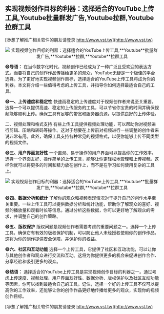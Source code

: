## **实现视频创作目标的利器：选择适合的YouTube上传工具,**Youtube**批量群发广告,**Youtube**拉群,**Youtube**拉群工具**

[😍想了解推广相关软件的朋友请登录 http://www.vst.tw](http://www.vst.tw)

 <center><img src="https://vst.tw/MP4/tuiguang/png/3.png" alt="实现视频创作目标的利器：选择适合的YouTube上传工具,**Youtube**批量群发广告,**Youtube**拉群,**Youtube**拉群工具"></center>

**😄导语：**
在当今数字化时代，视频创作已经成为了一种广泛且受欢迎的表达方式。而要将自己的创作作品传播给更多的观众，YouTube无疑是一个极佳的平台选择。为了更好地实现视频创作目标，选择适合的YouTube上传工具将成为你的利器。本文将介绍一些值得考虑的上传工具，并指导你如何选择最适合自己的工具。

**😄一、上传速度和稳定性**
快速而稳定的上传速度对于视频创作者来说至关重要。选择一个可以提供高速、稳定的上传服务的工具，可以节省你宝贵的时间并确保视频能够顺利上传。确保工具有足够的带宽和服务器资源，以提供良好的上传体验。

二、视频处理和格式支持
有些上传工具提供视频处理功能，可以帮助你对视频进行剪辑、压缩和转码等操作。这对于想要在上传前对视频进行一些调整的创作者来说非常有用。此外，确保工具支持各种常见的视频格式，以便你能够上传不同类型的视频文件。

**😄三、用户界面友好性**
一个直观、易于操作的用户界面可以提高你的工作效率。选择一个界面友好、操作简单的上传工具，能够让你更轻松地管理和上传视频。这样你就可以将更多的时间和精力放在创作上，而不是在学习如何使用复杂的工具上。

 <center><img src="https://vst.tw/MP4/tuiguang/png/8.png" alt="实现视频创作目标的利器：选择适合的YouTube上传工具,**Youtube**批量群发广告,**Youtube**拉群,**Youtube**拉群工具"></center>

**😄四、数据分析和统计**
了解你的观众和视频表现情况对于提升自己的创作水平至关重要。一些上传工具可以提供数据分析和统计功能，帮助你了解观众的喜好、视频的播放量和观看时长等信息。通过分析这些数据，你可以更好地了解观众的需求，并调整自己的创作策略。

**😄五、版权保护**
版权问题是视频创作者需要考虑的重要问题之一。选择一个上传工具，确保它有有效的版权保护机制，可以防止他人未经授权使用你的创作作品。这将为你的创作提供安全保障，并保护你的权益。

**😄六、社区和互动功能**
选择一个上传工具，它提供了社区和互动功能，可以让你与其他创作者和观众进行交流和互动。这将为你提供更多的机会来促进创作合作、分享经验和吸引更多的观众。

**😄结语：**
选择适合的YouTube上传工具是实现视频创作目标的利器之一。通过考虑上传速度、视频处理、用户界面友好性、数据分析、版权保护以及社区互动功能等因素，你可以找到最适合自己的工具。记住，选择一个好的上传工具不仅可以提高你的工作效率，还能够让你的创作作品更好地传播给更多的观众，实现你的视频创作目标。

[😍想了解推广相关软件的朋友请登录 http://www.vst.tw](http://www.vst.tw)



